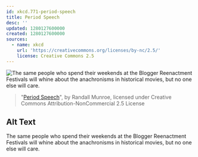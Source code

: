 ```yaml
---
id: xkcd.771-period-speech
title: Period Speech
desc: ''
updated: 1280127600000
created: 1280127600000
sources:
  - name: xkcd
    url: 'https://creativecommons.org/licenses/by-nc/2.5/'
    license: Creative Commons 2.5
---
```

![The same people who spend their weekends at the Blogger Reenactment Festivals will whine about the anachronisms in historical movies, but no one else will care.](https://imgs.xkcd.com/comics/period_speech.png)
> "[Period Speech](https://xkcd.com/771/)", by Randall Munroe, licensed under Creative Commons Attribution-NonCommercial 2.5 License

## Alt Text
The same people who spend their weekends at the Blogger Reenactment Festivals will whine about the anachronisms in historical movies, but no one else will care.
